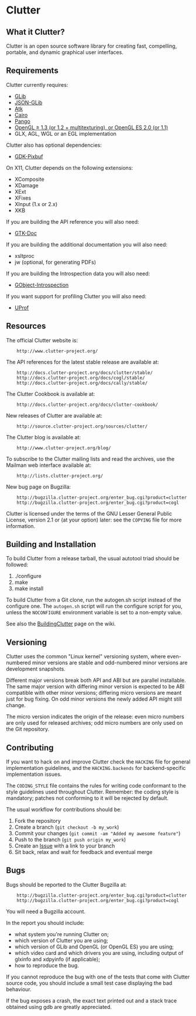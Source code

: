 Clutter
=======

What it Clutter?
----------------

Clutter is an open source software library for creating fast, compelling,
portable, and dynamic graphical user interfaces.

Requirements
------------

Clutter currently requires:

* [GLib](http://git.gnome.org/browse/glib)
* [JSON-GLib](http://git.gnome.org/browse/json-glib)
* [Atk](http://git.gnome.org/browse/atk)
* [Cairo](http://cairographics.org)
* [Pango](http://git.gnome.org/browse/pango)
* [OpenGL ≥ 1.3 (or 1.2 + multitexturing), or OpenGL ES 2.0 (or 1.1)](http://khronos.org)
* GLX, AGL, WGL or an EGL implementation

Clutter also has optional dependencies:

* [GDK-Pixbuf](http://git.gnome.org/browse/gdk-pixbuf)

On X11, Clutter depends on the following extensions:

* XComposite
* XDamage
* XExt
* XFixes
* XInput (1.x or 2.x)
* XKB

If you are building the API reference you will also need:

* [GTK-Doc](http://git.gnome.org/browse/gtk-doc)

If you are building the additional documentation you will also need:

* xsltproc
* jw (optional, for generating PDFs)

If you are building the Introspection data you will also need:

* [GObject-Introspection](http://git.gnome.org/browse/gobject-introspection)

If you want support for profiling Clutter you will also need:

* [UProf](git://github.com/rib/UProf.git)

Resources
---------

The official Clutter website is:

        http://www.clutter-project.org/

The API references for the latest stable release are available at:

        http://docs.clutter-project.org/docs/clutter/stable/
        http://docs.clutter-project.org/docs/cogl/stable/
        http://docs.clutter-project.org/docs/cally/stable/

The Clutter Cookbook is available at:

        http://docs.clutter-project.org/docs/clutter-cookbook/

New releases of Clutter are available at:

        http://source.clutter-project.org/sources/clutter/

The Clutter blog is available at:

        http://www.clutter-project.org/blog/

To subscribe to the Clutter mailing lists and read the archives, use the
Mailman web interface available at:

        http://lists.clutter-project.org/

New bug page on Bugzilla:

        http://bugzilla.clutter-project.org/enter_bug.cgi?product=clutter
        http://bugzilla.clutter-project.org/enter_bug.cgi?product=cogl

Clutter is licensed under the terms of the GNU Lesser General Public
License, version 2.1 or (at your option) later: see the `COPYING` file
for more information.

Building and Installation
-------------------------

To build Clutter from a release tarball, the usual autotool triad should
be followed:

1. ./configure
2. make
3. make install

To build Clutter from a Git clone, run the autogen.sh script instead
of the configure one. The `autogen.sh` script will run the configure script
for you, unless the `NOCONFIGURE` environment variable is set to a non-empty
value.

See also the [BuildingClutter][building-clutter] page on the wiki.

Versioning
----------

Clutter uses the common "Linux kernel" versioning system, where
even-numbered minor versions are stable and odd-numbered minor
versions are development snapshots.

Different major versions break both API and ABI but are parallel
installable. The same major version with differing minor version is
expected to be ABI compatible with other minor versions; differing
micro versions are meant just for bug fixing. On odd minor versions
the newly added API might still change.

The micro version indicates the origin of the release: even micro
numbers are only used for released archives; odd micro numbers are
only used on the Git repository.

Contributing
------------

If you want to hack on and improve Clutter check the `HACKING` file for
general implementation guidelines, and the `HACKING.backends` for
backend-specific implementation issues.

The `CODING_STYLE` file contains the rules for writing code conformant to
the style guidelines used throughout Clutter. Remember: the coding style
is mandatory; patches not conforming to it will be rejected by default.

The usual workflow for contributions should be:

1. Fork the repository
2. Create a branch (`git checkout -b my_work`)
3. Commit your changes (`git commit -am "Added my awesome feature"`)
4. Push to the branch (`git push origin my_work`)
5. Create an [Issue][1] with a link to your branch
6. Sit back, relax and wait for feedback and eventual merge

Bugs
----

Bugs should be reported to the Clutter Bugzilla at:

        http://bugzilla.clutter-project.org/enter_bug.cgi?product=clutter
        http://bugzilla.clutter-project.org/enter_bug.cgi?product=cogl

You will need a Bugzilla account.

In the report you should include:

* what system you're running Clutter on;
* which version of Clutter you are using;
* which version of GLib and OpenGL (or OpenGL ES) you are using;
* which video card and which drivers you are using, including output of
  glxinfo and xdpyinfo (if applicable);
* how to reproduce the bug.

If you cannot reproduce the bug with one of the tests that come with Clutter
source code, you should include a small test case displaying the bad
behaviour.

If the bug exposes a crash, the exact text printed out and a stack trace
obtained using gdb are greatly appreciated.



[building-clutter]: http://wiki.clutter-project.org/wiki/BuildingClutter
[1]: http://github.com/clutter-project/clutter/issues
